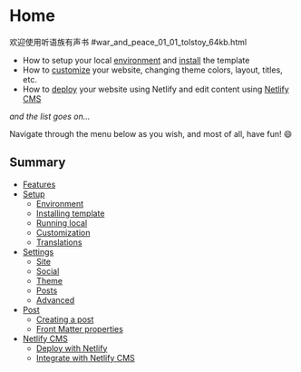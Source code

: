 # Home

欢迎使用听语族有声书
#war_and_peace_01_01_tolstoy_64kb.html


- How to setup your local [environment](setup.md#environment) and [install](setup.md#installing-template) the template
- How to [customize](settings.md#settings) your website, changing theme colors, layout, titles, etc.
- How to [deploy](netlify-cms.md#deploy-with-netlify) your website using Netlify and edit content using [Netlify CMS](netlify-cms.md#integrate-with-netlify-cms)

*and the list goes on...*

Navigate through the menu below as you wish, and most of all, have fun! 😄

## Summary

* [Features](features.md#features)
* [Setup](setup.md#setup)
  * [Environment](setup.md#environment)
  * [Installing template](setup.md#installing-template)
  * [Running local](setup.md#running-local)
  * [Customization](setup.md#customization)
  * [Translations](setup.md#translations)
* [Settings](settings.md#settings)
  * [Site](settings.md#site)
  * [Social](settings.md#social)
  * [Theme](settings.md#theme)
  * [Posts](settings.md#posts)
  * [Advanced](settings.md#advanced)
* [Post](post.md#post)
  * [Creating a post](post.md#creating-a-post.md)
  * [Front Matter properties](post.md#front-matter-properties)
* [Netlify CMS](netlify-cms.md#netlify-cms)
  * [Deploy with Netlify](netlify-cms.md#deploy-with-netlify)
  * [Integrate with Netlify CMS](netlify-cms.md#integrate-with-netlify-cms)




